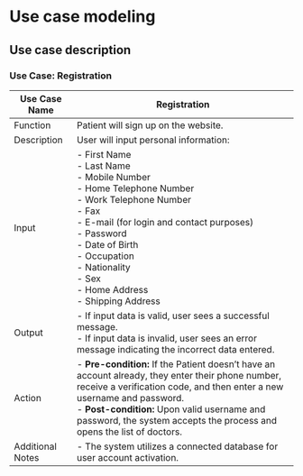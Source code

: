 # Use case modeling

## Use case description

### Use Case: Registration

| Use Case Name  | Registration                                     |
|----------------|---------------------------------------------------|
| Function       | Patient will sign up on the website.              |
| Description    | User will input personal information:             |
| Input          | - First Name<br>- Last Name<br>- Mobile Number<br>- Home Telephone Number<br>- Work Telephone Number<br>- Fax<br>- E-mail (for login and contact purposes)<br>- Password<br>- Date of Birth<br>- Occupation<br>- Nationality<br>- Sex<br>- Home Address<br>- Shipping Address |
| Output         | - If input data is valid, user sees a successful message.<br>- If input data is invalid, user sees an error message indicating the incorrect data entered. |
| Action         | - **Pre-condition:** If the Patient doesn’t have an account already, they enter their phone number, receive a verification code, and then enter a new username and password.<br>- **Post-condition:** Upon valid username and password, the system accepts the process and opens the list of doctors. |
| Additional Notes | - The system utilizes a connected database for user account activation. |
